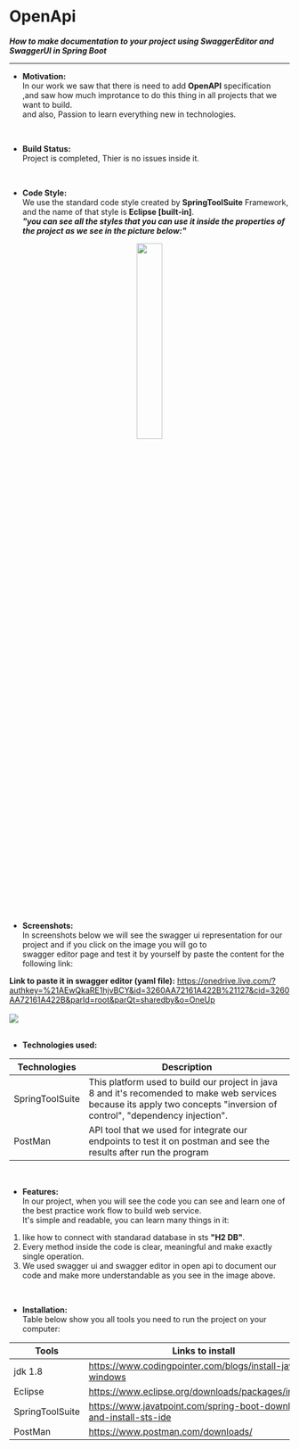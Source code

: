 # OpenApi
***How to make documentation to your project using SwaggerEditor and SwaggerUI in Spring Boot***  
__________

* **Motivation:**  
In our work we saw that there is need to add **OpenAPI** specification  
,and saw how much improtance to do this thing in all projects that we want to build.  
and also, Passion to learn everything new in technologies.  

</br>

* **Build Status:**  
Project is completed, Thier is no issues inside it.

</br>

* **Code Style:**  
We use the standard code style created by **SpringToolSuite** Framework, and the name of that style is **Eclipse [built-in]**.  
***"you can see all the styles that you can use it inside the properties of the project as we see in the picture below:"***
<p align="center">
<img src = "https://user-images.githubusercontent.com/125183735/218672388-9307489f-66b2-4126-88a5-388814d6bda4.jpg" style = "width:30%;">  
</p>  

</br>

* **Screenshots:**  
In screenshots below we will see the swagger ui representation for our project and if you click on the image you will go to  
swagger editor page and test it by yourself by paste the content for the following link:  
  
**Link to paste it in swagger editor (yaml file):**
https://onedrive.live.com/?authkey=%21AEwQkaRE1hjvBCY&id=3260AA72161A422B%21127&cid=3260AA72161A422B&parId=root&parQt=sharedby&o=OneUp
</br>
</br>
<a href = "https://editor.swagger.io/"><img src = "https://user-images.githubusercontent.com/125183735/218693465-c94a96e7-124f-4f24-a243-84fac649d0f3.JPG"></a>  
</br>
* **Technologies used:**

| Technologies      | Description |
| ----------- | ----------- |
| SpringToolSuite      | This platform used to build our project in java 8 and it's recomended to make web services because its apply two concepts "inversion of control", "dependency injection".       |
| PostMan   | API tool that we used for integrate our endpoints to test it on postman and see the results after run the program        |  
</br>

* **Features:**  
In our project, when you will see the code you can see and learn one of the best practice work flow to build web service.  
It's simple and readable, you can learn many things in it:  
1. like how to connect with standarad database in sts **"H2 DB"**.
2. Every method inside the code is clear, meaningful and make exactly single operation.
3. We used swagger ui and swagger editor in open api to document our code and make more understandable as you see in the image above.  

</br>

* **Installation:**  
Table below show you all tools you need to run the project on your computer:  

| Tools      | Links to install |
| ----------- | ----------- |
| jdk 1.8      | https://www.codingpointer.com/blogs/install-java-windows       |
| Eclipse   | https://www.eclipse.org/downloads/packages/installer        | 
| SpringToolSuite   | https://www.javatpoint.com/spring-boot-download-and-install-sts-ide        | 
| PostMan   | https://www.postman.com/downloads/        |


